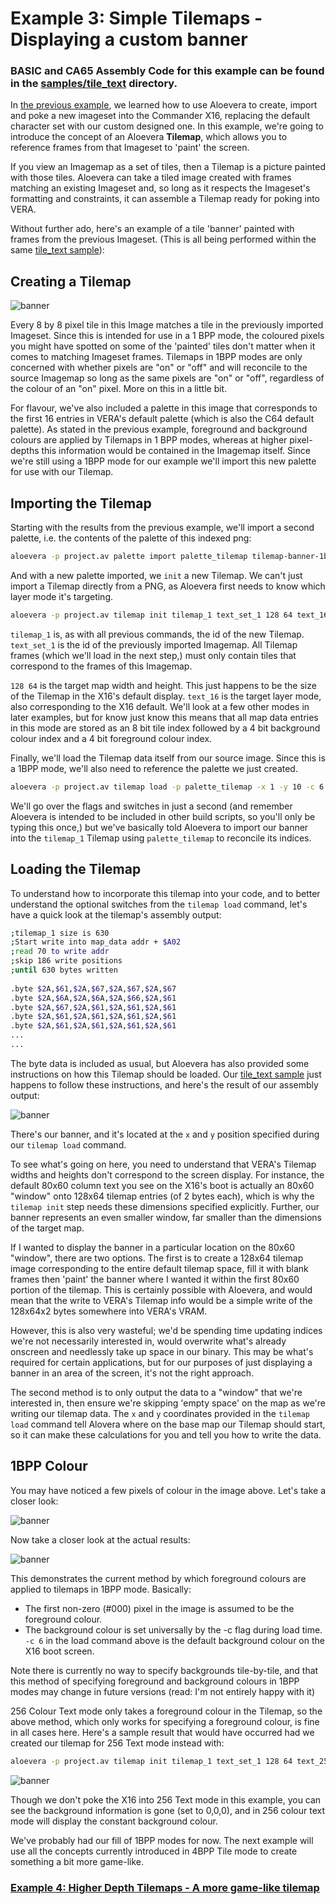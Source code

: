 # Example 3: Simple Tilemaps - Displaying a custom banner

### BASIC and CA65 Assembly Code for this example can be found in the [samples/tile_text](../samples/tile_text) directory.

In [the previous example](./ex_002.md), we learned how to use Aloevera to create, import and poke a new imageset into the Commander X16, replacing the default character set with our custom designed one. In this example, we're going to introduce the concept of an Aloevera **Tilemap**, which allows you to reference frames from that Imageset to 'paint' the screen.

If you view an Imagemap as a set of tiles, then a Tilemap is a picture painted with those tiles. Aloevera can take a tiled image created with frames matching an existing Imageset and, so long as it respects the Imageset's formatting and constraints, it can assemble a Tilemap ready for poking into VERA.

Without further ado, here's an example of a tile 'banner' painted with frames from the previous Imageset. (This is all being performed within the same [tile_text sample](../samples/tile_text)):

## Creating a Tilemap

![banner](images/03-banner-001.png)

Every 8 by 8 pixel tile in this Image matches a tile in the previously imported Imageset. Since this is intended for use in a 1 BPP mode, the coloured pixels you might have spotted on some of the 'painted' tiles don't matter when it comes to matching Imageset frames. Tilemaps in 1BPP modes are only concerned with whether pixels are "on" or "off" and will reconcile to the source Imagemap so long as the same pixels are "on" or "off", regardless of the colour of an "on" pixel. More on this in a little bit.

For flavour, we've also included a palette in this image that corresponds to the first 16 entries in VERA's default palette (which is also the C64 default palette). As stated in the previous example, foreground and background colours are applied by Tilemaps in 1 BPP modes, whereas at higher pixel-depths this information would be contained in the Imagemap itself. Since we're still using a 1BPP mode for our example we'll import this new palette for use with our Tilemap.

## Importing the Tilemap

Starting with the results from the previous example, we'll import a second palette, i.e. the contents of the palette of this indexed png:

```.sh
aloevera -p project.av palette import palette_tilemap tilemap-banner-1bpp.png 
```

And with a new palette imported, we `init` a new Tilemap. We can't just import a Tilemap directly from a PNG, as Aloevera first needs to know which layer mode it's targeting.

```.sh
aloevera -p project.av tilemap init tilemap_1 text_set_1 128 64 text_16
```

`tilemap_1` is, as with all previous commands, the id of the new Tilemap. `text_set_1` is the id of the previously imported Imagemap. All Tilemap frames (which we'll load in the next step,) must only contain tiles that correspond to the frames of this Imagemap.

`128 64` is the target map width and height. This just happens to be the size of the Tilemap in the X16's default display. `text_16` is the target layer mode, also corresponding to the X16 default. We'll look at a few other modes in later examples, but for know just know this means that all map data entries in this mode are stored as an 8 bit tile index followed by a 4 bit background colour index and a 4 bit foreground colour index.

Finally, we'll load the Tilemap data itself from our source image. Since this is a 1BPP mode, we'll also need to reference the palette we just created.

```.sh
aloevera -p project.av tilemap load -p palette_tilemap -x 1 -y 10 -c 6 tilemap_1 tilemap-banner-1bpp.png
```

We'll go over the flags and switches in just a second (and remember Aloevera is intended to be included in other build scripts, so you'll only be typing this once,) but we've basically told Aloevera to import our banner into the `tilemap_1` Tilemap using `palette_tilemap` to reconcile its indices.

## Loading the Tilemap

To understand how to incorporate this tilemap into your code, and to better understand the optional switches from the `tilemap load` command, let's have a quick look at the tilemap's assembly output:

```.sh
;tilemap_1 size is 630
;Start write into map_data addr + $A02
;read 70 to write addr
;skip 186 write positions
;until 630 bytes written
    
.byte $2A,$61,$2A,$67,$2A,$67,$2A,$67 
.byte $2A,$6A,$2A,$6A,$2A,$66,$2A,$61 
.byte $2A,$67,$2A,$61,$2A,$61,$2A,$61 
.byte $2A,$61,$2A,$61,$2A,$61,$2A,$61 
.byte $2A,$61,$2A,$61,$2A,$61,$2A,$61 
...
...
```

The byte data is included as usual, but Aloevera has also provided some instructions on how this Tilemap should be loaded. Our [tile_text sample](../samples/tile_text) just happens to follow these instructions, and here's the result of our assembly output:

![banner](images/03-banner-002.png)

There's our banner, and it's located at the `x` and `y` position specified during our `tilemap load` command.

To see what's going on here, you need to understand that VERA's Tilemap widths and heights don't correspond to the screen display. For instance, the default 80x60 column text you see on the X16's boot is actually an 80x60 "window" onto 128x64 tilemap entries (of 2 bytes each), which is why the `tilemap init` step needs these dimensions specified explicitly. Further, our banner represents an even smaller window, far smaller than the dimensions of the target map.

If I wanted to display the banner in a particular location on the 80x60 "window", there are two options. The first is to create a 128x64 tilemap image corresponding to the entire default tilemap space, fill it with blank frames then 'paint' the banner where I wanted it within the first 80x60 portion of the tilemap. This is certainly possible with Aloevera, and would mean that the write to VERA's Tilemap info would be a simple write of the 128x64x2 bytes somewhere into VERA's VRAM.

However, this is also very wasteful; we'd be spending time updating indices we're not necessarily interested in, would overwrite what's already onscreen and needlessly take up space in our binary. This may be what's required for certain applications, but for our purposes of just displaying a banner in an area of the screen, it's not the right approach.

The second method is to only output the data to a "window" that we're interested in, then ensure we're skipping 'empty space' on the map as we're writing our tilemap data. The `x` and `y` coordinates provided in the `tilemap load` command tell Alovera where on the base map our Tilemap should start, so it can make these calculations for you and tell you how to write the data.

## 1BPP Colour

You may have noticed a few pixels of colour in the image above. Let's take a closer look:

![banner](images/03-banner-003.png)

Now take a closer look at the actual results:

![banner](images/03-banner-004.png)

This demonstrates the current method by which foreground colours are applied to tilemaps in 1BPP mode. Basically:

* The first non-zero (#000) pixel in the image is assumed to be the foreground colour.
* The background colour is set universally by the -c flag during load time. `-c 6` in the load command above is the default background colour on the X16 boot screen.

Note there is currently no way to specify backgrounds tile-by-tile, and that this method of specifying foreground and background colours in 1BPP modes may change in future versions (read: I'm not entirely happy with it)

256 Colour Text mode only takes a foreground colour in the Tilemap, so the above method, which only works for specifying a foreground colour, is fine in all cases here. Here's a sample result that would have occurred had we created our tilemap for 256 Text mode instead with:

```.sh
aloevera -p project.av tilemap init tilemap_1 text_set_1 128 64 text_256
```

![banner](images/03-banner-005.png)

Though we don't poke the X16 into 256 Text mode in this example, you can see the background information is gone (set to 0,0,0), and in 256 colour text mode will display the constant background colour.

We've probably had our fill of 1BPP modes for now. The next example will use all the concepts currently introduced in 4BPP Tile mode to create something a bit more game-like.

### [Example 4: Higher Depth Tilemaps - A more game-like tilemap](./ex_004.md)
